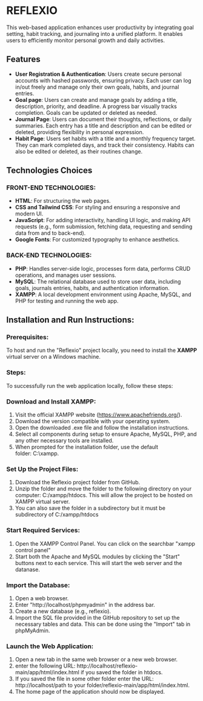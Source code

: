 # REFLEXIO
This web-based application enhances user productivity by integrating goal setting, habit tracking, and journaling into a unified platform. It enables users to efficiently monitor 
personal growth and daily activities.
## Features
- **User Registration & Authentication**: Users create secure personal accounts with hashed passwords, ensuring privacy. Each user can log in/out freely and manage only their own goals, habits, and journal entries.
- **Goal page**: Users can create and manage goals by adding a title, description, priority, and deadline. A progress bar visually tracks completion. Goals can be updated or deleted as needed.
- **Journal Page**: Users can document their thoughts, reflections, or daily summaries. Each entry has a title and description and can be edited or deleted, providing flexibility in personal expression.
- **Habit Page**: Users set habits with a title and a monthly frequency target. They can mark completed days, and track their consistency. Habits can also be edited or deleted, as their routines change.
## Technologies Choices
### FRONT-END TECHNOLOGIES:
- **HTML**: For structuring the web pages.
- **CSS and Tailwind CSS**: For styling and ensuring a responsive and modern UI.
- **JavaScript**: For adding interactivity, handling UI logic, and making API requests (e.g., form submission, fetching data, requesting and sending data from and to back-end).
- **Google Fonts**: For customized typography to enhance aesthetics.
### BACK-END TECHNOLOGIES:
- **PHP**: Handles server-side logic, processes form data, performs CRUD operations, and manages user sessions.
- **MySQL**: The relational database used to store user data, including goals, journals entries, habits, and authentication information.
- **XAMPP**: A local development environment using Apache, MySQL, and PHP for testing and running the web app. 
## Installation and Run Instructions:
### Prerequisites:
To host and run the "Reflexio" project locally, you need to install the **XAMPP** virtual server on a Windows machine.
### Steps:
To successfully run the web application locally, follow these steps:
### Download and Install XAMPP: 
1. Visit the official XAMPP website (https://www.apachefriends.org/).
2. Download the version compatible with your operating system.
3. Open the downloaded .exe file and follow the installation instructions.
4. Select all components during setup to ensure Apache, MySQL, PHP, and any other necessary tools are installed.
5. When prompted for the installation folder, use the default folder: C:\xampp.
### **Set Up the Project Files**: 
1. Download the Reflexio project folder from GitHub.
2. Unzip the folder and move the folder to the following directory on your computer: C:/xampp/htdocs. This will allow the project to be hosted on XAMPP virtual server.
3. You can also save the folder in a subdirectory but it must be subdirectory of C:/xampp/htdocs
### Start Required Services: 
1. Open the XAMPP Control Panel. You can click on the searchbar "xampp control panel"
2. Start both the Apache and MySQL modules by clicking the "Start" buttons next to each service. This will start the web server and the datanase.
### Import the Database: 
 1. Open a web browser.
 2. Enter "http://localhost/phpmyadmin" in the address bar.
 3. Create a new database (e.g., reflexio).
 4. Import the SQL file provided in the GitHub repository to set up the necessary tables and data. This can be done using the "Import" tab in phpMyAdmin.
### Launch the Web Application: 
1. Open a new tab in the same web browser or a new web browser.
2. enter the following URL: http://localhost/reflexio-main/app/html/index.html if you saved the folder in htdocs.
3. If you saved the file in some other folder enter the URL: http://localhost/path to your folder/reflexio-main/app/html/index.html. 
4. The home page of the application should now be displayed.
